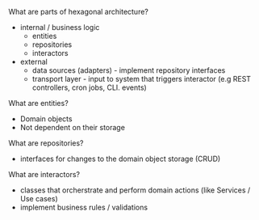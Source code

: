 What are parts of hexagonal architecture?
- internal / business logic
    - entities 
    - repositories
    - interactors
- external
   - data sources (adapters) - implement repository interfaces
   - transport layer - input to system that triggers interactor (e.g REST controllers, cron jobs, CLI. events)

What are entities?
- Domain objects
- Not dependent on their storage

What are repositories?
- interfaces for changes to the domain object storage (CRUD)

What are interactors?
- classes that orcherstrate and perform domain actions (like Services / Use cases)
- implement business rules / validations

